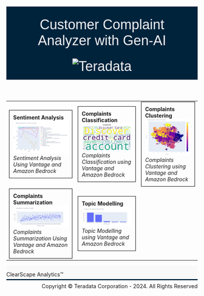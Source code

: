 <header>
   <p  style='font-size:36px;font-family:Arial; color:#F0F0F0; background-color: #00233c; padding-left: 20pt; padding-top: 20pt;padding-bottom: 10pt; padding-right: 20pt;'>
       Customer Complaint Analyzer with Gen-AI
  <br>
       <img id="teradata-logo" src="https://storage.googleapis.com/clearscape_analytics_demo_data/DEMO_Logo/teradata.svg" alt="Teradata" style="width: 125px; height: auto; margin-top: 20pt;">
    </p>
</header>

| | | |
|---|---|---|
| <div style="border: 1px solid black; padding: 10px;"><strong>Sentiment Analysis</strong><br>[![Sentiment Analysis Bedrock](./images/sentiment.png)](https://nbviewer.org/github/Teradata/jupyter-demos/blob/0780f4aae5fd869d8c19c2668b1275282894b3b1/UseCases/Complaints_Analysis_GenAI/Sentiment_Analysis_Bedrock.ipynb)<br><em>Sentiment Analysis Using Vantage and Amazon Bedrock</em></div> | <div style="border: 1px solid black; padding: 10px;"><strong>Complaints Classification</strong><br>[![Complaints Classification](./images/classification.png)](https://nbviewer.org/github/Teradata/jupyter-demos/blob/d80eef7d13cee49f12184642526a97e72aa2eb6c/UseCases/Complaints_Analysis_GenAI/Complaints_Classification.ipynb)<br><em>Complaints Classification using Vantage and Amazon Bedrock</em></div> | <div style="border: 1px solid black; padding: 10px;"><strong>Complaints Clustering</strong><br>[![Complaints Clustering](./images/clustering.png)](https://nbviewer.org/github/Teradata/jupyter-demos/blob/f16f693d3f04d83367c9506a29323443dc32d5d0/UseCases/Complaints_Analysis_GenAI/Complaints_Clustering.ipynb)<br><em>Complaints Clustering using Vantage and Amazon Bedrock</em></div> |
| <div style="border: 1px solid black; padding: 10px;"><strong>Complaints Summarization</strong><br>[![Complaints Summarization](./images/summarization.png)](https://nbviewer.org/github/Teradata/jupyter-demos/blob/9f10531f9d6d4707ffab71b6462f7cf26637ec1e/UseCases/Complaints_Analysis_GenAI/Complaint_Summarization.ipynb)<br><em>Complaints Summarization Using Vantage and Amazon Bedrock</em></div> | <div style="border: 1px solid black; padding: 10px;"><strong>Topic Modelling</strong><br>[![Topic Modelling](./images/topics.png)](https://nbviewer.org/github/Teradata/jupyter-demos/blob/3cf3a6adc064310ecdc182700eee9afb0965ab03/UseCases/Complaints_Analysis_GenAI/Topic_Modelling.ipynb)<br><em>Topic Modelling using Vantage and Amazon Bedrock</em></div> | |

<footer style="padding-bottom:35px; background:#f9f9f9; border-bottom:3px solid #00233C">
    <div style="float:left;margin-top:14px">ClearScape Analytics™</div>
    <div style="float:right;">
        <div style="float:left; margin-top:14px">
            Copyright © Teradata Corporation - 2024. All Rights Reserved
        </div>
    </div>
</footer>
